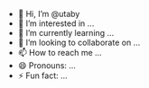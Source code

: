 - 👋 Hi, I’m @utaby
- 👀 I’m interested in ...
- 🌱 I’m currently learning ...
- 💞️ I’m looking to collaborate on ...
- 📫 How to reach me ...
- 😄 Pronouns: ...
- ⚡ Fun fact: ...

<!---
utaby/utaby is a ✨ special ✨ repository because its `README.md` (this file) appears on your GitHub profile.
You can click the Preview link to take a look at your changes.
--->
